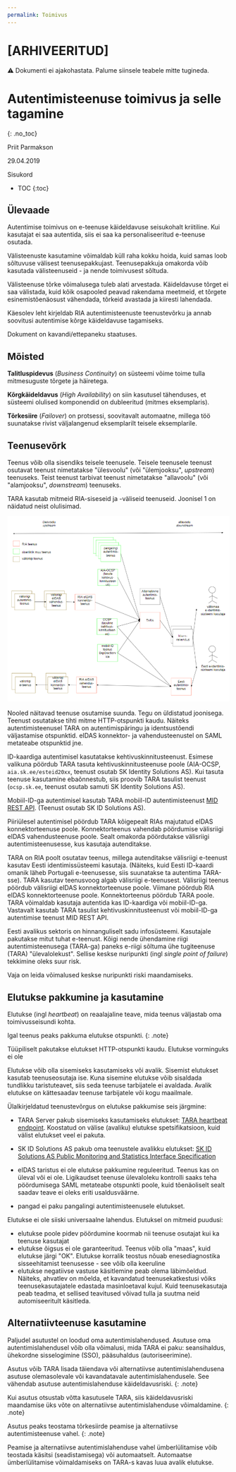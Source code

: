 ```yaml
---
permalink: Toimivus
---
```


# [ARHIVEERITUD]

&#9888; Dokumenti ei ajakohastata. Palume siinsele teabele mitte tugineda.

# Autentimisteenuse toimivus ja selle tagamine
{: .no_toc}

Priit Parmakson

29.04.2019

Sisukord

- TOC
{:toc}

## Ülevaade

Autentimise toimivus on e-teenuse käideldavuse seisukohalt kriitiline. Kui kasutajat ei saa autentida, siis ei saa ka personaliseeritud e-teenuse osutada.

Välisteenuste kasutamine võimaldab küll raha kokku hoida, kuid samas loob sõltuvuse välisest teenusepakkujast. Teenusepakkuja omakorda võib kasutada välisteenuseid - ja nende toimivusest sõltuda.

Välisteenuse tõrke võimalusega tuleb alati arvestada. Käideldavuse tõrget ei saa välistada, kuid kõik osapooled peavad rakendama meetmeid, et tõrgete esinemistõenäosust vähendada, tõrkeid avastada ja kiiresti lahendada.

Käesolev leht kirjeldab RIA autentimisteenuste teenustevõrku ja annab soovitusi autentimise kõrge käideldavuse tagamiseks.

Dokument on kavandi/ettepaneku staatuses.

## Mõisted

**Talitluspidevus** (_Business Continuity_) on süsteemi võime toime tulla mitmesuguste tõrgete ja häiretega.

**Kõrgkäideldavus** (_High Availability_) on siin kasutusel tähenduses, et süsteemi olulised komponendid on dubleeritud (mitmes eksemplaris).

**Tõrkesiire** (_Failover_) on protsessi, soovitavalt automaatne, millega töö suunatakse rivist väljalangenud eksemplarilt teisele eksemplarile.

## Teenusevõrk

Teenus võib olla sisendiks teisele teenusele. Teisele teenusele teenust osutavat teenust nimetatakse "ülesvoolu" (või "ülemjooksu", _upstream_) teenuseks. Teist teenust tarbivat teenust nimetatakse "allavoolu" (või "alamjooksu", _downstream_) teenuseks.

TARA kasutab mitmeid RIA-siseseid ja -väliseid teenuseid. Joonisel 1 on näidatud neist olulisimad.

<p style='text-align:center;'><img src='img/Teenusvork.PNG' style='width:900px'></p>

Nooled näitavad teenuse osutamise suunda. Tegu on üldistatud joonisega. Teenust osutatakse tihti mitme HTTP-otspunkti kaudu. Näiteks autentimisteenusel TARA on autentimispäringu ja identsustõendi väljastamise otspunktid. eIDAS konnektor- ja vahendusteenustel on SAML metateabe otspunktid jne.

ID-kaardiga autentimisel kasutatakse kehtivuskinnitusteenust. Esimese valikuna pöördub TARA tasuta kehtivuskinnitusteenuse poole (AIA-OCSP, `aia.sk.ee/esteid20xx`, teenust osutab SK Identity Solutions AS). Kui tasuta teenuse kasutamine ebaõnnestub, siis proovib TARA tasulist teenust (`ocsp.sk.ee`, teenust osutab samuti SK Identity Solutions AS).

Mobiil-ID-ga autentimisel kasutab TARA mobiil-ID autentimisteenust [MID REST API](https://github.com/SK-EID/MID/wiki). (Teenust osutab SK ID Solutions AS).

Piiriülesel autentimisel pöördub TARA kõigepealt RIAs majutatud eIDAS konnektorteenuse poole. Konnektorteenus vahendab pöördumise välisriigi eIDAS vahendusteenuse poole. Sealt omakorda pöördutakse välisriigi autentimisteenusesse, kus kasutaja autenditakse.

TARA on RIA poolt osutatav teenus, millega autenditakse välisriigi e-teenust kasutav Eesti identimissüsteemi kasutaja. (Näiteks, kuid Eesti ID-kaardi omanik läheb Portugali e-teenusesse, siis suunatakse ta autentima TARA-sse). TARA kasutav teenusvoog algab välisriigi e-teenusest. Välisriigi teenus pöördub välisriigi eIDAS konnektorteenuse poole. Viimane pöördub RIA eIDAS konnektorteenuse poole. Konnektorteenus pöördub TARA poole. TARA võimaldab kasutaja autentida kas ID-kaardiga või mobiil-ID-ga. Vastavalt kasutab TARA tasulist kehtivuskinnitusteenust või mobiil-ID-ga autentimise teenust MID REST API.

Eesti avalikus sektoris on hinnanguliselt sadu infosüsteemi. Kasutajale pakutakse mitut tuhat e-teenust. Kõigi nende ühendamine riigi autentimisteenusega (TARA-ga) paneks e-riigi sõltuma ühe tugiteenuse (TARA) "ülevalolekust". Sellise keskse nuripunkti (ingl _single point of failure_) tekkimine oleks suur risk.

Vaja on leida võimalused keskse nuripunkti riski maandamiseks.

## Elutukse pakkumine ja kasutamine

Elutukse (ingl _heartbeat_) on reaalajaline teave, mida teenus väljastab oma toimivusseisundi kohta.

Igal teenus peaks pakkuma elutukse otspunkti.
{: .note}

Tüüpiliselt pakutakse elutukset HTTP-otspunkti kaudu. Elutukse vorminguks ei ole 

Elutukse võib olla sisemiseks kasutamiseks või avalik. Sisemist elutukset kasutab teenuseosutaja ise. Kuna sisemine elutukse võib sisaldada tundlikku taristuteavet, siis seda teenuse tarbijatele ei avaldada. Avalik elutukse on kättesaadav teenuse tarbijatele või kogu maailmale.

Ülalkirjeldatud teenustevõrgus on elutukse pakkumise seis järgmine:

- TARA Server pakub sisemiseks kasutamiseks elutukset: [TARA heartbeat endpoint](https://github.com/e-gov/TARA-Server/blob/master/doc/Configuration.md#heartbeat). Koostatud on välise (avaliku) elutukse spetsifikatsioon, kuid välist elutukset veel ei pakuta.

- SK ID Solutions AS pakub oma teenustele avalikku elutukset: 
[SK ID Solutions AS Public Monitoring and Statistics Interface Specification](https://github.com/SK-EID/public-monitoring)

- eIDAS taristus ei ole elutukse pakkumine reguleeritud. Teenus kas on üleval või ei ole. Ligikaudset teenuse ülevaloleku kontrolli saaks teha pöördumisega SAML metateabe otspunkti poole, kuid tõenäoliselt sealt saadav teave ei oleks eriti usaldusväärne.

- pangad ei paku pangalingi autentimisteenusele elutukset.

Elutukse ei ole siiski universaalne lahendus. Elutuksel on mitmeid puudusi:
- elutukse poole pidev pöördumine koormab nii teenuse osutajat kui ka teenuse kasutajat
- elutukse õigsus ei ole garanteeritud. Teenus võib olla "maas", kuid elutukse järgi "OK". Elutukse korralik teostus nõuab enesediagnostika sisseehitamist teenusesse - see võib olla keeruline
- elutukse negatiivse vastuse käsitlemine peab olema läbimõeldud. Näiteks, ahvatlev on mõelda, et kavandatud teenusekatkestusi võiks teenusekasutajatele edastada masinloetaval kujul. Kuid teenusekasutaja peab teadma, et sellised teavitused võivad tulla ja suutma neid automiseeritult käsitleda. 

## Alternatiivteenuse kasutamine

Paljudel asutustel on loodud oma autentimislahendused. Asutuse oma autentimislahendusel võib olla võimalusi, mida TARA ei paku: seansihaldus, ühekordne sisselogimine (SSO), pääsuhaldus (autoriseerimine).

Asutus võib TARA lisada täiendava või alternatiivse autentimislahendusena asutuse olemasolevale või kavandatavale autentimislahendusele. See vähendab asutuse autentimislahenduse käideldavusriski.
{: .note}

Kui asutus otsustab võtta kasutusele TARA, siis käideldavusriski maandamise üks võte on alternatiivse autentimislahenduse võimaldamine. 
{: .note}

Asutus peaks teostama tõrkesiirde peamise ja alternatiivse autentimisteenuse vahel.
{: .note}

Peamise ja alternatiivse autentimislahenduse vahel ümberlülitamise võib teostada käsitsi (seadistamisega) või automaatselt. Automaatse ümberlülitamise võimaldamiseks on TARA-s kavas luua avalik elutukse.
